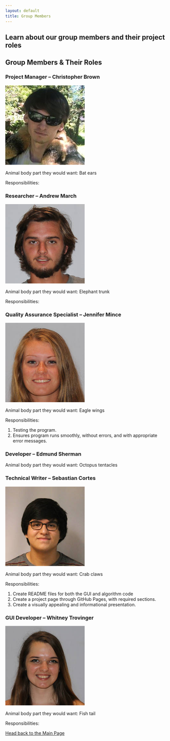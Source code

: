 ```yaml
---
layout: default
title: Group Members
---
```

## Learn about our group members and their project roles

## **Group Members & Their Roles**

### Project Manager – Christopher Brown 

![Picture](ChristopherBrown.png)

Animal body part they would want: Bat ears

Responsibilities:

### Researcher – Andrew March

![Picture](pictures/AndrewMarch.jpg)

Animal body part they would want: Elephant trunk

Responsibilities:

### Quality Assurance Specialist – Jennifer Mince 

![Picture](JMince.jpg)

Animal body part they would want: Eagle wings

Responsibilities:
1. Testing the program.
2. Ensures program runs smoothly, without errors, and with appropriate error messages.

### Developer – Edmund Sherman

Animal body part they would want: Octopus tentacles

### Technical Writer – Sebastian Cortes

![Picture](JSCG.jpeg)

Animal body part they would want: Crab claws

Responsibilities:
1. Create README files for both the GUI and algorithm code
2. Create a project page through GitHub Pages, with required sections.
3. Create a visually appealing and informational presentation.

### GUI Developer – Whitney Trovinger

![Picture](itsame.jpg)

Animal body part they would want: Fish tail

Responsibilities:


[Head back to the Main Page](https://jsebcort.github.io/NeedlemanWunsch/)
